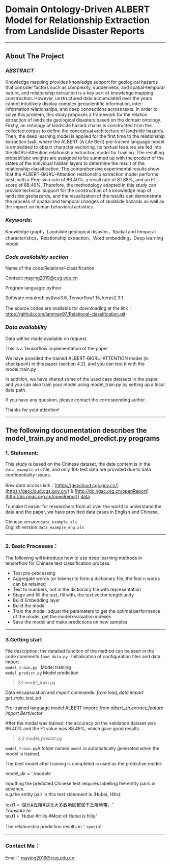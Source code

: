# **Domain Ontology-Driven ALBERT Model for Relationship Extraction from Landslide Disaster Reports**

---
## **About The Project**
### **_ABSTRACT_**

Knowledge mapping provides knowledge support for geological hazards that consider factors such as complexity, suddenness, and spatial-temporal nature, and relationship extraction is a key part of knowledge mapping construction. However, unstructured data accumulated over the years cannot intuitively display complex geoscientific information, inter-information relationships, and deep connections across texts. In order to solve this problem, this study proposes a framework for the relation extraction of landslide geological disasters based on the domain ontology. Firstly, an ontology of landslide hazard chains is constructed from the collected corpus to define the conceptual architecture of landslide hazards. Then, the deep learning model is applied for the first time to the relationship extraction task, where the ALBERT (A Lite Bert) pre-trained language model is embedded to obtain character vectoring. Its textual features are fed into the BiGRU-Attention relationship extraction model for training. The resulting probabilistic weights are assigned to be summed up with the product of the states of the individual hidden layers to determine the result of the relationship classification. The comprehensive experimental results show that the ALBERT-BiGRU-Attention relationship extraction model performs best, with a Precision rate of 86.40%, a recall rate of 87.88%, and an F1 score of 88.46%. Therefore, the methodology adopted in this study can provide technical support for the construction of a knowledge map of landslide geohazards, and the visualization of the results can demonstrate the process of spatial and temporal changes of landslide hazards as well as the impact on human behavioral activities.

### _**Keywords:**_

Knowledge graph，Landslide geological disaster，Spatial and temporal characteristics，Relationship extraction，Word embedding，Deep learning model

### _Code availability section_

Name of the code:Relational-classification

Contact: maying2019@cug.edu.cn

Program language: python

Software required:  python3.6, Tensorflow1.15, keras2.3.1.

The source codes are available for downloading at the link：https://github.com/iammay97/Relational-classification.git

### _Data availability_

Data will be made available on request.

This is a Tensorflow implementation of the paper <Domain Ontology-Driven ALBERT Model for Relationship Extraction from Landslide Disaster Reports>

We have provided the trained ALBERT-BIGRU-ATTENTION model (in checkpoint) in this paper (section 4.2), and you can test it with the model_train.py

In addition, we have shared some of the used case datasets in the paper, and you can also train your model using model_train.py by setting up a local data path.

If you have any question, please contact the corresponding author.

Thanks for your attention!

----

## **The following documentation describes the model_train.py and model_predict.py programs**


### **1. Statement:**

This study is based on the Chinese dataset, the data content is in the `data_example.xls` file, and only 100 test data are provided due to data confidentiality issues.
 
_Raw data access link：_[https://geocloud.cgs.gov.cn/](https://geocloud.cgs.gov.cn/) & [http://dc.ngac.org.cn/openReport](http://dc.ngac.org.cn/openReport) 
[data](data)

To make it easier for researchers from all over the world to understand the data and the paper, we have provided data cases in English and Chinese.

Chinese version:`data_example.xls`  
English version:`data_example_eng.xls`

---
### 2. Basic Processes：  

The following will introduce how to use deep learning methods in tensorflow for Chinese text classification process.
* Text pre-processing
* Aggregate words (or tokens) to form a dictionary file, the first n words can be retained
* Text to numbers, not in the dictionary file with representation
* Stage and fill the text, fill with, the text vector length unity
* Build Embedding layer
* Build the model
* Train the model, adjust the parameters to get the optimal performance of the model, get the model evaluation indexes
* Save the model and make predictions on new samples
----
### 3.Getting start
File description: the detailed function of the method can be seen in the code comments
`load_data.py `          Initialisation of configuration files and data import  
`model_train.py `        Model training  
`model_predict.py`       Model prediction
> 3.1 model_train.py  

Data encapsulation and import commands:
_from load_data import get_train_test_pd_

Pre-trained language model ALBERT import:
_from albert_zh.extract_feature import BertVector_ 

After the model was trained, the accuracy on the validation dataset was 86.40% and the F1 value was 88.46%, which gave good results.
> 3.2 model_predict.py  

`model_train.py`A folder named `model` is automatically generated when the model is trained.

The best model after training is completed is used as the predictive model: 

model_dir = './models'

Inputting the predicted Chinese text requires labelling the entity pairs in advance.  
e.g.the entity pair in this test statement is (Hubei, Hills):  

text1 = '湖北#丘陵#湖北大多数地区都属于丘陵地带。'  
_Translate to:_  
text1 = 'Hubei #Hills #Most of Hubei is hilly.'

The relationship prediction results in：`spatial` 

---
### **Contact Me：**
Email：maying2019@cug.edu.cn


